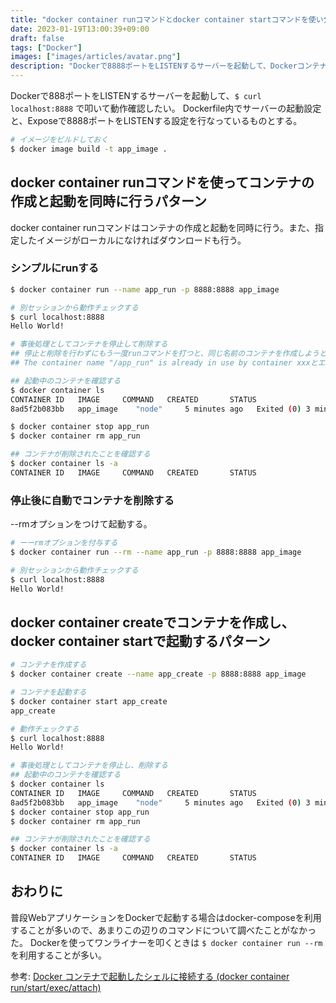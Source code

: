 ```yaml
---
title: "docker container runコマンドとdocker container startコマンドを使い分ける"
date: 2023-01-19T13:00:39+09:00
draft: false
tags: ["Docker"]
images: ["images/articles/avatar.png"]
description: "Dockerで8888ポートをLISTENするサーバーを起動して、Dockerコンテナからcurlで動作確認する場合の想定。docker container runコマンドとdocker container startコマンドを使う方法がある。"
---
```


Dockerで888ポートをLISTENするサーバーを起動して、`$ curl localhost:8888` で叩いて動作確認したい。
Dockerfile内でサーバーの起動設定と、Exposeで8888ポートをLISTENする設定を行なっているものとする。

```bash
# イメージをビルドしておく
$ docker image build -t app_image .
```

## docker container runコマンドを使ってコンテナの作成と起動を同時に行うパターン

docker container runコマンドはコンテナの作成と起動を同時に行う。また、指定したイメージがローカルになければダウンロードも行う。

### シンプルにrunする

```bash
$ docker container run --name app_run -p 8888:8888 app_image

# 別セッションから動作チェックする
$ curl localhost:8888
Hello World!

# 事後処理としてコンテナを停止して削除する
## 停止と削除を行わずにもう一度runコマンドを打つと、同じ名前のコンテナを作成しようとして
## The container name "/app_run" is already in use by container xxxとエラーになるため。

## 起動中のコンテナを確認する
$ docker container ls
CONTAINER ID   IMAGE     COMMAND   CREATED       STATUS                   PORTS     NAMES
8ad5f2b083bb   app_image    "node"     5 minutes ago   Exited (0) 3 minutes ago             app_run

$ docker container stop app_run
$ docker container rm app_run

## コンテナが削除されたことを確認する
$ docker container ls -a
CONTAINER ID   IMAGE     COMMAND   CREATED       STATUS                   PORTS     NAMES
```

### 停止後に自動でコンテナを削除する

--rmオプションをつけて起動する。

```bash
# ーーrmオプションを付与する
$ docker container run --rm --name app_run -p 8888:8888 app_image

# 別セッションから動作チェックする
$ curl localhost:8888
Hello World!
```

## docker container createでコンテナを作成し、docker container startで起動するパターン

```bash
# コンテナを作成する
$ docker container create --name app_create -p 8888:8888 app_image

# コンテナを起動する
$ docker container start app_create
app_create

# 動作チェックする
$ curl localhost:8888
Hello World!

# 事後処理としてコンテナを停止し、削除する
## 起動中のコンテナを確認する
$ docker container ls
CONTAINER ID   IMAGE     COMMAND   CREATED       STATUS                   PORTS     NAMES
8ad5f2b083bb   app_image    "node"     5 minutes ago   Exited (0) 3 minutes ago             app_run
$ docker container stop app_run
$ docker container rm app_run

## コンテナが削除されたことを確認する
$ docker container ls -a
CONTAINER ID   IMAGE     COMMAND   CREATED       STATUS                   PORTS     NAMES
```

## おわりに

普段WebアプリケーションをDockerで起動する場合はdocker-composeを利用することが多いので、あまりこの辺りのコマンドについて調べたことがなかった。
Dockerを使ってワンライナーを叩くときは `$ docker container run --rm` を利用することが多い。

参考: [Docker コンテナで起動したシェルに接続する (docker container run/start/exec/attach)](https://maku77.github.io/p/y8cfimp/)
